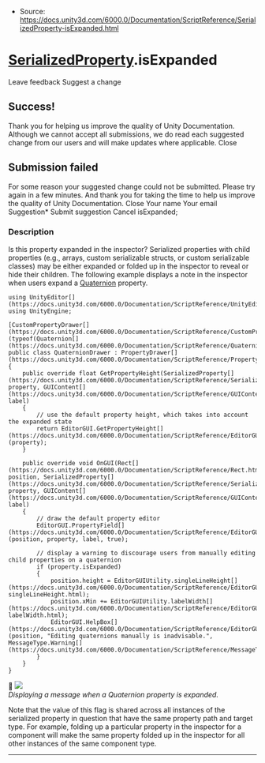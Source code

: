 * Source: https://docs.unity3d.com/6000.0/Documentation/ScriptReference/SerializedProperty-isExpanded.html

#  [SerializedProperty](https://docs.unity3d.com/6000.0/Documentation/ScriptReference/SerializedProperty.html).isExpanded
Leave feedback
Suggest a change
## Success!
Thank you for helping us improve the quality of Unity Documentation. Although we cannot accept all submissions, we do read each suggested change from our users and will make updates where applicable.
Close
## Submission failed
For some reason your suggested change could not be submitted. Please <a>try again</a> in a few minutes. And thank you for taking the time to help us improve the quality of Unity Documentation.
Close
Your name Your email Suggestion* Submit suggestion
Cancel
isExpanded; 
### Description
Is this property expanded in the inspector?
Serialized properties with child properties (e.g., arrays, custom serializable structs, or custom serializable classes) may be either expanded or folded up in the inspector to reveal or hide their children. The following example displays a note in the inspector when users expand a [Quaternion](https://docs.unity3d.com/6000.0/Documentation/ScriptReference/Quaternion.html) property.
```
using UnityEditor[](https://docs.unity3d.com/6000.0/Documentation/ScriptReference/UnityEditor.html);
using UnityEngine;  
  
[CustomPropertyDrawer[](https://docs.unity3d.com/6000.0/Documentation/ScriptReference/CustomPropertyDrawer.html)(typeof(Quaternion[](https://docs.unity3d.com/6000.0/Documentation/ScriptReference/Quaternion.html)))]
public class QuaternionDrawer : PropertyDrawer[](https://docs.unity3d.com/6000.0/Documentation/ScriptReference/PropertyDrawer.html)
{
    public override float GetPropertyHeight(SerializedProperty[](https://docs.unity3d.com/6000.0/Documentation/ScriptReference/SerializedProperty.html) property, GUIContent[](https://docs.unity3d.com/6000.0/Documentation/ScriptReference/GUIContent.html) label)
    {
        // use the default property height, which takes into account the expanded state
        return EditorGUI.GetPropertyHeight[](https://docs.unity3d.com/6000.0/Documentation/ScriptReference/EditorGUI.GetPropertyHeight.html)(property);
    }  
  
    public override void OnGUI(Rect[](https://docs.unity3d.com/6000.0/Documentation/ScriptReference/Rect.html) position, SerializedProperty[](https://docs.unity3d.com/6000.0/Documentation/ScriptReference/SerializedProperty.html) property, GUIContent[](https://docs.unity3d.com/6000.0/Documentation/ScriptReference/GUIContent.html) label)
    {
        // draw the default property editor
        EditorGUI.PropertyField[](https://docs.unity3d.com/6000.0/Documentation/ScriptReference/EditorGUI.PropertyField.html)(position, property, label, true);  
  
        // display a warning to discourage users from manually editing child properties on a quaternion
        if (property.isExpanded)
        {
            position.height = EditorGUIUtility.singleLineHeight[](https://docs.unity3d.com/6000.0/Documentation/ScriptReference/EditorGUIUtility-singleLineHeight.html);
            position.xMin += EditorGUIUtility.labelWidth[](https://docs.unity3d.com/6000.0/Documentation/ScriptReference/EditorGUIUtility-labelWidth.html);
            EditorGUI.HelpBox[](https://docs.unity3d.com/6000.0/Documentation/ScriptReference/EditorGUI.HelpBox.html)(position, "Editing quaternions manually is inadvisable.", MessageType.Warning[](https://docs.unity3d.com/6000.0/Documentation/ScriptReference/MessageType.Warning.html));
        }
    }
}

```

![](https://docs.unity3d.com/6000.0/Documentation/StaticFiles/ScriptRefImages/SerializedPropertyIsExpanded.png)   
_Displaying a message when a Quaternion property is expanded._  
  
Note that the value of this flag is shared across all instances of the serialized property in question that have the same property path and target type. For example, folding up a particular property in the inspector for a component will make the same property folded up in the inspector for all other instances of the same component type.
* * *
